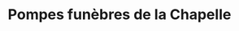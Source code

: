 ---
title: "Pompes funèbres de la Chapelle"
url: /grosbliederstroff/pompes-funebres-de-la-chapelle/
shop: Bestattungen
---